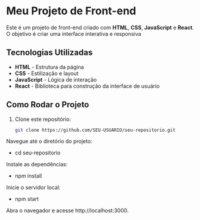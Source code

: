 # Meu Projeto de Front-end
 
Este é um projeto de front-end criado com **HTML**, **CSS**, **JavaScript** e **React**.
O objetivo é criar uma interface interativa e responsiva

  
## Tecnologias Utilizadas

- **HTML** - Estrutura da página
- **CSS** - Estilização e layout
- **JavaScript** - Lógica de interação
- **React** - Biblioteca para construção da interface de usuário

## Como Rodar o Projeto

1. Clone este repositório:
   ```bash
   git clone https://github.com/SEU-USUARIO/seu-repositorio.git

Navegue até o diretório do projeto:
- cd seu-repositorio

  
Instale as dependências:
- npm install

  
Inicie o servidor local:
- npm start
  
Abra o navegador e acesse http://localhost:3000.

